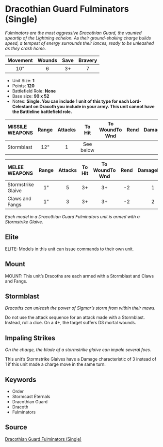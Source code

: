 # Dracothian Guard Fulminators (Single)

_Fulminators are the most aggressive Dracothian Guard, the vaunted speartip of the Lightning echelon. As their ground-shaking charge builds speed, a tempest of energy surrounds their lances, ready to be unleashed as they crash home._


| Movement | Wounds | Save | Bravery |
|:--------:|:------:|:----:|:-------:|
| 10" | 6 | 3+ | 7 |

* Unit Size: **1**
* Points: **120**
* Battlefield Role: **None**
* Base size: **90 x 52**
* Notes: **Single. You can include 1 unit of this type for each Lord-Celestant on Dracoth you include in your army. This unit cannot have the Battleline battlefield role.**

| MISSILE WEAPONS | Range | Attacks | To Hit | To WoundTo Wnd | Rend | DamageDmg |
|:---|:--:|:--:|:--:|:--:|:--:|:--:|
| Stormblast | 12" | 1 | See below |


| MELEE WEAPONS | Range | Attacks | To Hit | To WoundTo Wnd | Rend | DamageDmg |
|:---|:--:|:--:|:--:|:--:|:--:|:--:|
| Stormstrike Glaive | 1" | 5 | 3+ | 3+ | -2 | 1 |
| Claws and Fangs | 1" | 3 | 3+ | 3+ | -2 | 2 |


_Each model in a Dracothian Guard Fulminators unit is armed with a Stormstrike Glaive._

## Elite

ELITE: Models in this unit can issue commands to their own unit.

## Mount

MOUNT: This unit’s Dracoths are each armed with a Stormblast and Claws and Fangs.

## Stormblast

_Dracoths can unleash the power of Sigmar’s storm from within their maws._

Do not use the attack sequence for an attack made with a Stormblast. Instead, roll a dice. On a 4+, the target suffers D3 mortal wounds.

## Impaling Strikes

_On the charge, the blade of a stormstrike glaive can impale several foes._

This unit’s Stormstrike Glaives have a Damage characteristic of 3 instead of 1 if this unit made a charge move in the same turn.

## Keywords

* Order
* Stormcast Eternals
* Dracothian Guard
* Dracoth
* Fulminators


## Source

[Dracothian Guard Fulminators (Single)](https://wahapedia.ru/aos3/factions/stormcast-eternals/Dracothian-Guard-Fulminators-Single-)
